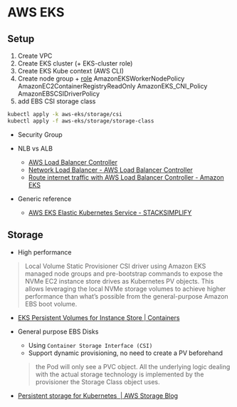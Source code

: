 # AWS EKS

## Setup

1. Create VPC
2. Create EKS cluster (+ EKS-cluster role)
3. Create EKS Kube context (AWS CLI)
4. Create node group + [role](https://docs.aws.amazon.com/eks/latest/userguide/create-node-role.html)
  AmazonEKSWorkerNodePolicy
  AmazonEC2ContainerRegistryReadOnly
  AmazonEKS_CNI_Policy
  AmazonEBSCSIDriverPolicy
5. add EBS CSI storage class

  ```bash
  kubectl apply -k aws-eks/storage/csi
  kubectl apply -f aws-eks/storage/storage-class
  ```

* Security Group
* NLB vs ALB
  * [AWS Load Balancer Controller](https://kubernetes-sigs.github.io/aws-load-balancer-controller/v2.6/)
  * [Network Load Balancer - AWS Load Balancer Controller](https://kubernetes-sigs.github.io/aws-load-balancer-controller/v2.6/guide/service/nlb/)
  * [Route internet traffic with AWS Load Balancer Controller - Amazon EKS](https://docs.aws.amazon.com/eks/latest/userguide/aws-load-balancer-controller.html)

* Generic reference
  * [AWS EKS Elastic Kubernetes Service - STACKSIMPLIFY](https://www.stacksimplify.com/aws-eks/)

## Storage

* High performance

> Local Volume Static Provisioner CSI driver using Amazon EKS managed node groups and pre-bootstrap commands to expose the NVMe EC2 instance store drives as Kubernetes PV objects. This allows leveraging the local NVMe storage volumes to achieve higher performance than what’s possible from the general-purpose Amazon EBS boot volume.

* [EKS Persistent Volumes for Instance Store | Containers](https://aws.amazon.com/blogs/containers/eks-persistent-volumes-for-instance-store/)

* General purpose EBS Disks

  * Using `Container Storage Interface (CSI)`
  * Support dynamic provisioning, no need to create a PV beforehand
  > the Pod will only see a PVC object. All the underlying logic dealing with the actual storage technology is implemented by the provisioner the Storage Class object uses.

* [Persistent storage for Kubernetes  | AWS Storage Blog](https://aws.amazon.com/blogs/storage/persistent-storage-for-kubernetes/)
